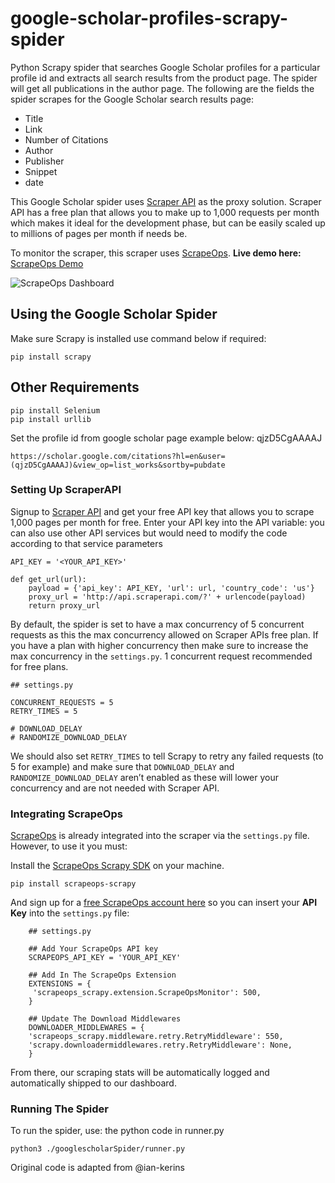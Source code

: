 # google-scholar-profiles-scrapy-spider

Python Scrapy spider that searches Google Scholar profiles for a particular profile id and extracts all search results from the product page. 
The spider will get all publications in the author page. The following are the fields the spider scrapes for the Google Scholar search results page:

- Title 
- Link
- Number of Citations
- Author
- Publisher
- Snippet
- date

This Google Scholar spider uses [Scraper API](https://www.scraperapi.com/) as the proxy solution. Scraper API has a free plan that allows you to make up to 1,000 requests per month which makes it ideal for the development phase, but can be easily scaled up to millions of pages per month if needs be.

To monitor the scraper, this scraper uses [ScrapeOps](https://scrapeops.io/). **Live demo here:** [ScrapeOps Demo](https://scrapeops.io/app/login/demo)

![ScrapeOps Dashboard](https://scrapeops.io/assets/images/scrapeops-promo-286a59166d9f41db1c195f619aa36a06.png)


## Using the Google Scholar Spider
Make sure Scrapy is installed use command below if required:

```
pip install scrapy
```
## Other Requirements 

```
pip install Selenium
pip install urllib
```
Set the profile id from google scholar page example below:
qjzD5CgAAAAJ
```
https://scholar.google.com/citations?hl=en&user=(qjzD5CgAAAAJ)&view_op=list_works&sortby=pubdate
```

### Setting Up ScraperAPI
Signup to [Scraper API](https://www.scraperapi.com/signup) and get your free API key that allows you to scrape 1,000 pages per month for free. Enter your API key into the API variable:
you can also use other API services but would need to modify the code according to that service parameters

```
API_KEY = '<YOUR_API_KEY>'

def get_url(url):
    payload = {'api_key': API_KEY, 'url': url, 'country_code': 'us'}
    proxy_url = 'http://api.scraperapi.com/?' + urlencode(payload)
    return proxy_url
```

By default, the spider is set to have a max concurrency of 5 concurrent requests as this the max concurrency allowed on Scraper APIs free plan. 
If you have a plan with higher concurrency then make sure to increase the max concurrency in the `settings.py`. 1 concurrent request recommended for free plans. 

```
## settings.py

CONCURRENT_REQUESTS = 5
RETRY_TIMES = 5

# DOWNLOAD_DELAY
# RANDOMIZE_DOWNLOAD_DELAY
```

We should also set `RETRY_TIMES` to tell Scrapy to retry any failed requests (to 5 for example) and make sure that `DOWNLOAD_DELAY`  and `RANDOMIZE_DOWNLOAD_DELAY` aren’t enabled as these will lower your concurrency and are not needed with Scraper API.

### Integrating ScrapeOps
[ScrapeOps](https://scrapeops.io/) is already integrated into the scraper via the `settings.py` file. However, to use it you must:

Install the [ScrapeOps Scrapy SDK](https://github.com/ScrapeOps/scrapeops-scrapy-sdk) on your machine.

```
pip install scrapeops-scrapy
```

And sign up for a [free ScrapeOps account here](https://scrapeops.io/app/register) so you can insert your **API Key** into the `settings.py` file:

```
    ## settings.py
    
    ## Add Your ScrapeOps API key
    SCRAPEOPS_API_KEY = 'YOUR_API_KEY'
    
    ## Add In The ScrapeOps Extension
    EXTENSIONS = {
     'scrapeops_scrapy.extension.ScrapeOpsMonitor': 500, 
    }
    
    ## Update The Download Middlewares
    DOWNLOADER_MIDDLEWARES = { 
	'scrapeops_scrapy.middleware.retry.RetryMiddleware': 550, 
	'scrapy.downloadermiddlewares.retry.RetryMiddleware': None, 
    }
```
From there, our scraping stats will be automatically logged and automatically shipped to our dashboard.

### Running The Spider
To run the spider, use:
the python code in runner.py
```
python3 ./googlescholarSpider/runner.py
```
Original code is adapted from @ian-kerins
